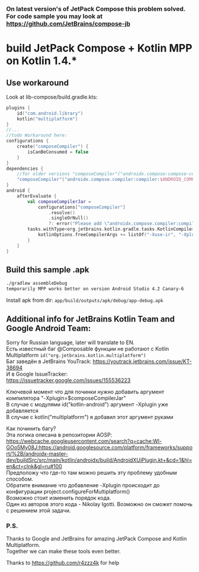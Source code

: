 ### On latest version's of JetPack Compose this problem solved. For code sample you may look at https://github.com/JetBrains/compose-jb

# build JetPack Compose + Kotlin MPP on Kotlin 1.4.*
## Use workaround
Look at lib-compose/build.gradle.kts:
```Kotlin
plugins {
    id("com.android.library")
    kotlin("multiplatform")
}
//...
//todo Workaround here:
configurations {
    create("composeCompiler") {
        isCanBeConsumed = false
    }
}
dependencies {
    //for older versions "composeCompiler"("androidx.compose:compose-compiler:$ANDROID_COMPOSE_VERSION")
    "composeCompiler"("androidx.compose.compiler:compiler:$ANDROID_COMPOSE_VERSION")
}
android {
    afterEvaluate {
        val composeCompilerJar =
            configurations["composeCompiler"]
                .resolve()
                .singleOrNull()
                ?: error("Please add \"androidx.compose.compiler:compiler\" (and only that) as a \"composeCompiler\" dependency")
        tasks.withType<org.jetbrains.kotlin.gradle.tasks.KotlinCompile> {
            kotlinOptions.freeCompilerArgs += listOf("-Xuse-ir", "-Xplugin=$composeCompilerJar")
        }
    }
}
```
## Build this sample .apk
```bash
./gradlew assembleDebug
temporarily MPP works better on version Android Studio 4.2 Canary-6
```
Install apk from dir: ```app/build/outputs/apk/debug/app-debug.apk```

## Additional info for JetBrains Kotlin Team and Google Android Team:
Sorry for Russian language, later will translate to EN.  
Есть известный баг @Composable функции не работают с Kotlin Multiplatform ```id("org.jetbrains.kotlin.multiplatform")```  
Баг заведён в JetBrains YouTrack: https://youtrack.jetbrains.com/issue/KT-38694  
И в Google IssueTracker: https://issuetracker.google.com/issues/155536223  
  
Ключевой момент что для починки нужно добавить аргумент компилятора "-Xplugin=$composeCompilerJar"  
В случае с модулями id("kotlin-android") аргумент -Xplugin уже добавляется  
В случае с  kotlin("multiplatform") я добавил этот аргумент руками  
  
Как починить багу?  
Эта логика описана в репозитории AOSP: https://webcache.googleusercontent.com/search?q=cache:Wl-GOo5My08J:https://android.googlesource.com/platform/frameworks/support/%2B/androidx-master-dev/buildSrc/src/main/kotlin/androidx/build/AndroidXUiPlugin.kt+&cd=1&hl=en&ct=clnk&gl=ru#100  
Предположу что где-то там можно решить эту проблему удобным способом.  
Обратите внимание что добавление -Xplugin происходит до конфигурации project.configureForMultiplatform()  
Возможно стоит изменить порядок кода.  
Один из авторов этого кода - Nikolay Igotti. Возможно он сможет помочь с решением этой задачи.  
  
  
### P.S.
Thanks to Google and JetBrains for amazing JetPack Compose and Kotlin Multiplatform.  
Together we can make these tools even better.  
  
Thanks to https://github.com/r4zzz4k for help  
  
